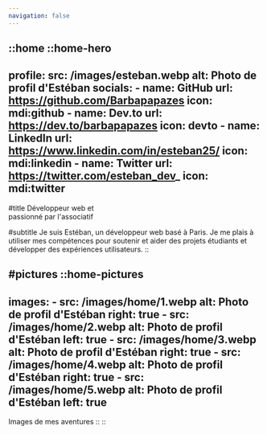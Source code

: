 ```yaml
---
navigation: false
---
```


::home
  ::home-hero
  ---
  profile:
    src: /images/esteban.webp
    alt: Photo de profil d'Estéban
  socials:
    - name: GitHub
      url: https://github.com/Barbapapazes
      icon: mdi:github
    - name: Dev.to
      url: https://dev.to/barbapapazes
      icon: devto
    - name: LinkedIn
      url: https://www.linkedin.com/in/esteban25/
      icon: mdi:linkedin
    - name: Twitter
      url: https://twitter.com/esteban_dev_
      icon: mdi:twitter
  ---
  #title
  Développeur web et <br /> passionné par l'associatif

  #subtitle
  Je suis Estéban, un développeur web basé à Paris. Je me plais à utiliser mes compétences pour soutenir et aider des projets étudiants et développer des expériences utilisateurs.
  ::

#pictures
  ::home-pictures
  ---
  images:
    - src: /images/home/1.webp
      alt: Photo de profil d'Estéban
      right: true
    - src: /images/home/2.webp
      alt: Photo de profil d'Estéban
      left: true
    - src: /images/home/3.webp
      alt: Photo de profil d'Estéban
      right: true
    - src: /images/home/4.webp
      alt: Photo de profil d'Estéban
      right: true
    - src: /images/home/5.webp
      alt: Photo de profil d'Estéban 
      left: true
  ---
  Images de mes aventures
  ::
::
